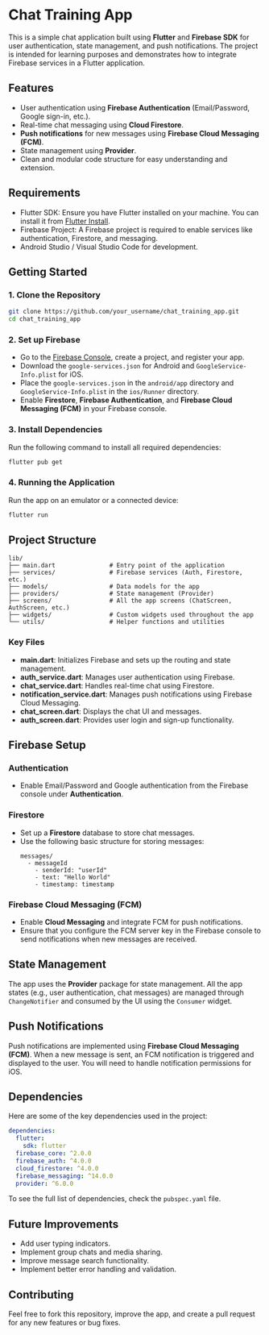 
# Chat Training App

This is a simple chat application built using **Flutter** and **Firebase SDK** for user authentication, state management, and push notifications. The project is intended for learning purposes and demonstrates how to integrate Firebase services in a Flutter application.

## Features
- User authentication using **Firebase Authentication** (Email/Password, Google sign-in, etc.).
- Real-time chat messaging using **Cloud Firestore**.
- **Push notifications** for new messages using **Firebase Cloud Messaging (FCM)**.
- State management using **Provider**.
- Clean and modular code structure for easy understanding and extension.

## Requirements
- Flutter SDK: Ensure you have Flutter installed on your machine. You can install it from [Flutter Install](https://flutter.dev/docs/get-started/install).
- Firebase Project: A Firebase project is required to enable services like authentication, Firestore, and messaging.
- Android Studio / Visual Studio Code for development.

## Getting Started

### 1. Clone the Repository
```bash
git clone https://github.com/your_username/chat_training_app.git
cd chat_training_app
```

### 2. Set up Firebase
- Go to the [Firebase Console](https://console.firebase.google.com/), create a project, and register your app.
- Download the `google-services.json` for Android and `GoogleService-Info.plist` for iOS.
- Place the `google-services.json` in the `android/app` directory and `GoogleService-Info.plist` in the `ios/Runner` directory.
- Enable **Firestore**, **Firebase Authentication**, and **Firebase Cloud Messaging (FCM)** in your Firebase console.

### 3. Install Dependencies
Run the following command to install all required dependencies:
```bash
flutter pub get
```

### 4. Running the Application
Run the app on an emulator or a connected device:
```bash
flutter run
```

## Project Structure

```plaintext
lib/
├── main.dart               # Entry point of the application
├── services/               # Firebase services (Auth, Firestore, etc.)
├── models/                 # Data models for the app
├── providers/              # State management (Provider)
├── screens/                # All the app screens (ChatScreen, AuthScreen, etc.)
├── widgets/                # Custom widgets used throughout the app
└── utils/                  # Helper functions and utilities
```

### Key Files
- **main.dart**: Initializes Firebase and sets up the routing and state management.
- **auth_service.dart**: Manages user authentication using Firebase.
- **chat_service.dart**: Handles real-time chat using Firestore.
- **notification_service.dart**: Manages push notifications using Firebase Cloud Messaging.
- **chat_screen.dart**: Displays the chat UI and messages.
- **auth_screen.dart**: Provides user login and sign-up functionality.

## Firebase Setup

### Authentication
- Enable Email/Password and Google authentication from the Firebase console under **Authentication**.

### Firestore
- Set up a **Firestore** database to store chat messages.
- Use the following basic structure for storing messages:
  ```plaintext
  messages/
    - messageId
      - senderId: "userId"
      - text: "Hello World"
      - timestamp: timestamp
  ```

### Firebase Cloud Messaging (FCM)
- Enable **Cloud Messaging** and integrate FCM for push notifications.
- Ensure that you configure the FCM server key in the Firebase console to send notifications when new messages are received.

## State Management
The app uses the **Provider** package for state management. All the app states (e.g., user authentication, chat messages) are managed through `ChangeNotifier` and consumed by the UI using the `Consumer` widget.

## Push Notifications
Push notifications are implemented using **Firebase Cloud Messaging (FCM)**. When a new message is sent, an FCM notification is triggered and displayed to the user. You will need to handle notification permissions for iOS.

## Dependencies

Here are some of the key dependencies used in the project:

```yaml
dependencies:
  flutter:
    sdk: flutter
  firebase_core: ^2.0.0
  firebase_auth: ^4.0.0
  cloud_firestore: ^4.0.0
  firebase_messaging: ^14.0.0
  provider: ^6.0.0
```

To see the full list of dependencies, check the `pubspec.yaml` file.

## Future Improvements
- Add user typing indicators.
- Implement group chats and media sharing.
- Improve message search functionality.
- Implement better error handling and validation.

## Contributing
Feel free to fork this repository, improve the app, and create a pull request for any new features or bug fixes.

